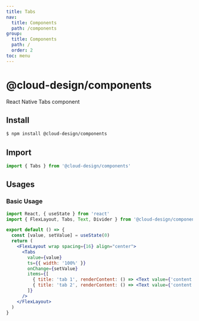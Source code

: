 ```yaml
---
title: Tabs
nav:
  title: Components
  path: /components
group:
  title: Components
  path: /
  order: 2
toc: menu
---
```


# @cloud-design/components

React Native Tabs component

## Install

```sh
$ npm install @cloud-design/components
```

## Import

```js
import { Tabs } from '@cloud-design/components'
```

## Usages

### Basic Usage

```jsx
import React, { useState } from 'react'
import { FlexLayout, Tabs, Text, Divider } from '@cloud-design/components'

export default () => {
  const [value, setValue] = useState(0)
  return (
    <FlexLayout wrap spacing={16} align="center">
      <Tabs
        value={value}
        ts={{ width: '100%' }}
        onChange={setValue}
        items={[
          { title: 'tab 1', renderContent: () => <Text value={'content 1'} /> },
          { title: 'tab 2', renderContent: () => <Text value={'content 2'} /> },
        ]}
      />
    </FlexLayout>
  )
}
```
